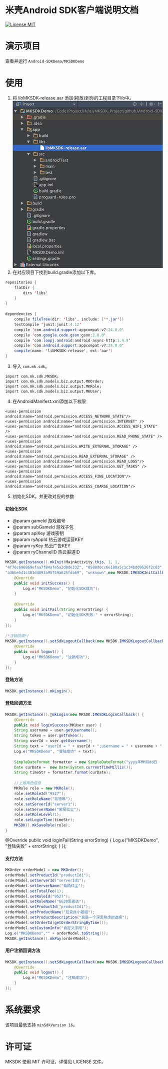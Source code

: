 # 米壳Android SDK客户端说明文档
[![License MIT](https://img.shields.io/badge/license-MIT-green.svg?style=flat)](https://raw.githubusercontent.com/mikegame/Android-SDKDemo/master/LICENSE)&nbsp;



演示项目
==============
查看并运行 `Android-SDKDemo/MKSDKDemo`


使用
==============



1. 将 libMKSDK-release.aar 添加(拖放)到你的工程目录下lib中。
<img src="https://github.com/mikegame/Android-SDKDemo/blob/master/Snapshots/Framework.png"><br/>
2. 在对应项目下找到build.gradle添加以下库。<br/>
   
```java
repositories {
    flatDir {
        dirs 'libs'
    }
}

dependencies {
    compile fileTree(dir: 'libs', include: ['*.jar'])
    testCompile 'junit:junit:4.12'
    compile 'com.android.support:appcompat-v7:24.0.0'
    compile 'com.google.code.gson:gson:2.8.0'
    compile 'com.loopj.android:android-async-http:1.4.9'
    compile 'com.android.support:appcompat-v7:24.0.0'
    compile(name: 'libMKSDK-release', ext:'aar')
}
```


3. 导入 `com.mk.sdk`。
```
import com.mk.sdk.MKSDK;
import com.mk.sdk.models.biz.output.MKOrder;
import com.mk.sdk.models.biz.output.MKRole;
import com.mk.sdk.models.biz.output.MKUser;
```

4. 在AndroidManifest.xml添加以下权限
```
<uses-permission android:name="android.permission.ACCESS_NETWORK_STATE"/>
<uses-permission android:name="android.permission.INTERNET" />
<uses-permission android:name="android.permission.ACCESS_WIFI_STATE" />
<uses-permission android:name="android.permission.READ_PHONE_STATE" />
<uses-permission android:name="android.permission.WRITE_EXTERNAL_STORAGE" />
<uses-permission android:name="android.permission.READ_EXTERNAL_STORAGE" />
<uses-permission android:name="android.permission.READ_LOGS"/>
<uses-permission android:name="android.permission.GET_TASKS" />
<uses-permission android:name="android.permission.ACCESS_FINE_LOCATION"/>
<uses-permission android:name="android.permission.ACCESS_COARSE_LOCATION"/>
```

5. 初始化SDK。并更改对应的参数

#### 初始化SDK
 *  @param gameId    游戏编号
 *  @param subGameId 游戏子包
 *  @param apiKey 游戏密钥
 *  @param ryAppId 热云游戏运营KEY
 *  @param ryKey   热云广告KEY
 *  @param ryChannelID 热云渠道ID
```java
MKSDK.getInstance().mkInit(MainActivity.this, 1, 1,
"4f76c696869efaa7f84afe5a2d0de332", "0588d0cc6e180a5c1c34bd09526f2c03",
"a3bbe541c303dd893a95759a625fda69", "unknown",new MKSDK.IMKSDKInitCallback() {
    @Override
    public void initSuccess() {
        Log.e("MKSDKDemo", "初始化SDK成功");
    }

    @Override
    public void initFail(String errorString) {
        Log.e("MKSDKDemo", "初始化SDK失败-" + errorString);
    }
});

/*注销回调*/
MKSDK.getInstance().setSdkLogoutCallback(new MKSDK.IMKSDKLogoutCallback() {
    @Override
    public void logout() {
        Log.e("MKSDKDemo", "注销成功");
    }
});
```

#### 登陆方法

```java
MKSDK.getInstance().mkLogin();
```

#### 登陆回调方法

```java
MKSDK.getInstance().mkLogin(new MKSDK.IMKSDKLoginCallback() {
    @Override
    public void loginSuccess(MKUser user) {
    String username = user.getUsername();
    String token = user.getToken();
    String userId = user.getUsername();
    String text = "userId = " + userId + ";username = " + username + ";token = " + token;
    Log.e("MKSDKDemo", "登陆成功" + text);

    SimpleDateFormat formatter = new SimpleDateFormat("yyyy年MM月dd日   HH:mm:ss");
    Date curDate =  new Date(System.currentTimeMillis());
    String timeStr = formatter.format(curDate);

    //上报角色信息
    MKRole role = new MKRole();
    role.setRoleId("9527");
    role.setRoleName("凯特琳");
    role.setServerId("server1");
    role.setServerName("紫陌红尘");
    role.setRoleLevel(1);
    role.setLoginTime(timeStr);
    MKSDK().mkSaveRole(role);
}
```

@Override
public void loginFail(String errorString) {
    Log.e("MKSDKDemo", "登陆失败" + errorString);
}
});

#### 支付方法

```java
MKOrder orderModel = new MKOrder();
orderModel.setProductId("productId1");
orderModel.setServerId("serverId1");
orderModel.setServerName("紫陌红尘");
orderModel.setTotalFee(1);
orderModel.setRoleId("9527");
orderModel.setRoleName("GG20思密达");
orderModel.setProductId("productId1");
orderModel.setProductName("拉克丝小姐姐");
orderModel.setProductDescription("真是一个深思熟虑的选择");
orderModel.setOrderId(getOrderStringByTime());
orderModel.setCustomInfo("自定义字段");
Log.e("MKSDKDemo","" + orderModel.toString());
MKSDK.getInstance().mkPay(orderModel);
```


#### 用户注销回调方法

```java
MKSDK.getInstance().setSdkLogoutCallback(new MKSDK.IMKSDKLogoutCallback() {
    @Override
    public void logout() {
        Log.e("MKSDKDemo", "注销成功");
    }
});
```





系统要求
==============
该项目最低支持 `minSdkVersion 16`。



许可证
==============
MKSDK 使用 MIT 许可证，详情见 LICENSE 文件。
